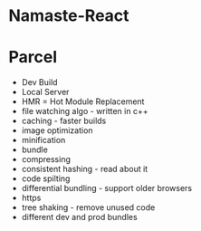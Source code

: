 # Namaste-React

# Parcel
- Dev Build
- Local Server
- HMR = Hot Module Replacement
- file watching algo - written in c++
- caching - faster builds
- image optimization 
- minification
- bundle
- compressing
- consistent hashing - read about it
- code spilting
- differential bundling - support older browsers
- https
- tree shaking - remove unused code
- different dev and prod bundles